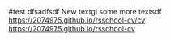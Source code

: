 #test 
dfsadfsdf
New textgi
some more textsdf
https://2074975.github.io/rsschool-cv/cv
https://2074975.github.io/rsschool-cv

